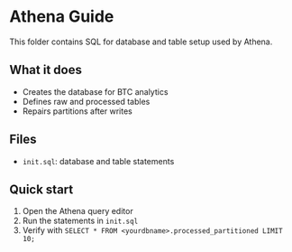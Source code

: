 # Athena Guide

This folder contains SQL for database and table setup used by Athena.

## What it does

- Creates the database for BTC analytics
- Defines raw and processed tables
- Repairs partitions after writes

## Files

- `init.sql`: database and table statements

## Quick start

1. Open the Athena query editor
2. Run the statements in `init.sql`
3. Verify with `SELECT * FROM <yourdbname>.processed_partitioned LIMIT 10;`
